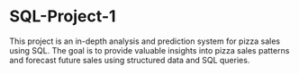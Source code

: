 # SQL-Project-1
This project is an in-depth analysis and prediction system for pizza sales using SQL. The goal is to provide valuable insights into pizza sales patterns and forecast future sales using structured data and SQL queries.
